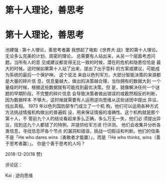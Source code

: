 # 第十人理论，善思考

# 第十人理论，善思考

池建强 : 第十人理论，善思考者赢 我想起了电影《世界大 战》里的第十人理论。 无论多么完美的计划、周密的理论， 总需要有人站出来，从另一个层面考虑问题。当所有人的意 见或建议都变得无比一致的时候，潜在的危机和隐患恰恰是 最大的时候。这时候如果第十人站了出来，提出了出乎意料 的方案或建议，可能成为系统的最后一个保护神。 这个说法 来自以色列军方。大部分智能决策的来源都是大量的碎片信 息，信息量越大，做出的决策越合理，当你拥有的数据大到 一个量级的时候，根据这些数据就有可能找到最优决策。但 是，就像解决任何一个谜题的早期阶段，不完整的碎片信息 会导致决策者做出错误的或截然相反的判断，因为数据样本 不够大，这时候就需要有人运用逆向思维从这些谜团中提出 异议、找出真相。 1973 年以色列国防部专门成立了一个机 构，他们可以运用各种方式方法挑战情报机构做出的普遍假 设，用来保证情报的准确性。这个机构就是那个第十人，不 管前九个人的结论看起来多么正确，多么万无一失，他们必 须提出异议，找到这九个人都错了的特例，并提供给军方进 行评测。 他们会收集并分析各类信息，寻找信息环各个节点 的漏洞和错误，挑战一切假设和判断。他们的信条不是「He who dares wins（勇敢者才能赢）」，而是「He who thinks, wins（善于思考者赢）」。 你是个善于思考的人吗？

2018-12-20(18 赞)

评论区：

Kai : 逆向思维